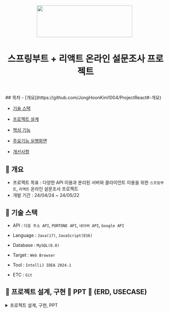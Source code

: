<h1 align="center"><img src="https://www.panel.co.kr/user/img/h_logo.gif" style="width: 300px; height: 100px">&nbsp;
  </h1>
  <h1 align="center">스프링부트 + 리액트 온라인 설문조사 프로젝트</h1>
  <br /><br />
  ## 목차
  - [개요](https://github.com/JongHoonKim1004/ProjectReact#-개요)
  
  - [기술 스택](https://github.com/JongHoonKim1004/ProjectReact#-기술-스택)
    
  - [프로젝트 설계](https://github.com/JongHoonKim1004/ProjectReact#-프로젝트-설계)
    
  - [핵심 기능](https://github.com/JongHoonKim1004/ProjectReact#-핵심-기능)
    
  - [주요기능 실행화면](https://github.com/JongHoonKim1004/ProjectReact#-주요기능-실행화면)
    
  - [개선사항](https://github.com/JongHoonKim1004/ProjectReact#-개선사항)


  ## 🚩 개요
  - 프로젝트 목표 : 다양한 API 이용과 분리된 서버와 클라이언트 이용을 위한 `스프링부트`, `리액트` 온라인 설문조사 프로젝트
  - 개발 기간 : 24/04/24 ~ 24/05/22

  ## 🔧 기술 스택
  - API : `다음 주소 API`, `PORTONE API`, `네이버 API`, `Google API`
  - Language : `Java(17)`, `JavaScript(ES6)`
  - Database : `MySQL(8.0)`
  - Target : `Web Browser`

  - Tool : `IntelliJ IDEA 2024.1`
  - ETC : `Git`

  ## 👾 프로젝트 설계, 구현 📂 PPT 📂 (ERD, USECASE)
<details><summary>프로젝트 설계, 구현, PPT</summary>
<div align="center">
    
| Tables        | Are           | Cool  |
| ------------- |:-------------:| -----:|
| col 3 is      | right-aligned | $1600 |
| col 2 is      | centered      |   $12 |
| zebra stripes | are neat      |    $1 |
    
</div>

  </details>
